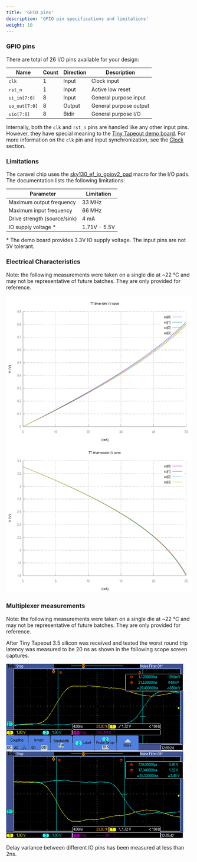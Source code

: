 ```yaml
---
title: 'GPIO pins'
description: 'GPIO pin specifications and limitations'
weight: 10
---
```


### GPIO pins

There are total of 26 I/O pins available for your design:

| Name          | Count | Direction | Description            |
|---------------|-------|-----------|------------------------|
| `clk`         | 1     | Input     | Clock input            |
| `rst_n`       | 1     | Input     | Active low reset       |
| `ui_in[7:0]`  | 8     | Input     | General purpose input  |
| `uo_out[7:0]` | 8     | Output    | General purpose output |
| `uio[7:0]`    | 8     | Bidir     | General purpose I/O    |

Internally, both the `clk` and `rst_n` pins are handled like any other input pins. However, they have special meaning to the [Tiny Tapeout demo board](../pcb). For more information on the `clk` pin and input synchronization, see the [Clock](../clock) section.

### Limitations

The caravel chip uses the [sky130_ef_io_gpiov2_pad](https://skywater-pdk.readthedocs.io/en/main/contents/libraries/sky130_fd_io/docs/user_guide.html#sky130-fd-io-gpiov2-additional-features) macro for the I/O pads. The documentation lists the following limitations:

| Parameter                    | Limitation   |
|------------------------------|--------------|
| Maximum output frequency     | 33 MHz       |
| Maximum input frequency      | 66 MHz       |
| Drive strength (source/sink) | 4 mA         |
| IO supply voltage \*        | 1.71V - 5.5V |

\* The demo board provides 3.3V IO supply voltage. The input pins are not 5V tolerant.

### Electrical Characteristics

Note: the following measurements were taken on a single die at ~22 °C and may not be representative of future batches. They are only provided for reference.

<img src="images/iv-curve-sink.png?featherlight=false" alt="Sink IV Curve" width="640" height="400" />

<img src="images/iv-curve-source.png?featherlight=false" alt="Source IV Curve" width="640" height="400" />

### Multiplexer measurements

Note: the following measurements were taken on a single die at ~22 °C and may not be representative of future batches. They are only provided for reference.

After Tiny Tapeout 3.5 silicon was received and tested the worst round trip latency was measured to be 20 ns as shown in the following scope screen captures.

![Rising edge latency](images/tt3p5_rising_latency.png)
![Falling edge latency](images/tt3p5_falling_latency.png)

Delay variance between different IO pins has been measured at less than 2ns.
